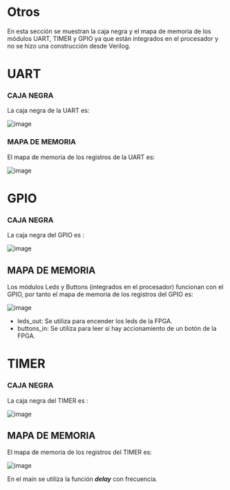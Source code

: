 # Otros

En esta sección se muestran la caja negra y el mapa de memoria de los módulos UART, TIMER y GPIO ya que están integrados en el procesador y no se hizo una construcción desde Verilog.

# UART 

 ### CAJA NEGRA
 La caja negra de la UART es:
 
 ![image](https://user-images.githubusercontent.com/80898083/130701952-da9730d7-f479-46bb-b707-29ea1ed0e0a7.png)

 ### MAPA DE MEMORIA 
El mapa de memoria de los registros de la UART es:

 ![image](https://user-images.githubusercontent.com/80898083/130701840-7bb0fc25-1511-4980-b5dd-6d7d637ea5e3.png)
 
# GPIO

### CAJA NEGRA
La caja negra del GPIO es :

![image](https://user-images.githubusercontent.com/80898083/130702182-c2bc6747-b152-468b-9432-64b933936b26.png)

## MAPA DE MEMORIA 

Los módulos Leds y Buttons (integrados en el procesador) funcionan con el GPIO, por tanto el mapa de memoria de los registros del GPIO es: 

![image](https://user-images.githubusercontent.com/80898083/130702257-3366da7c-d603-4111-b257-f2db393c3ec7.png)

- leds_out: Se utiliza para encender los leds de la FPGA.
- buttons_in: Se utiliza para leer si hay accionamiento de un botón de la FPGA.

# TIMER

### CAJA NEGRA
La caja negra del TIMER es :

![image](https://user-images.githubusercontent.com/80898083/130702724-56da995d-e6e8-44ea-ad72-ae590e98268e.png)


## MAPA DE MEMORIA 
El mapa de memoria de los registros del TIMER es: 

![image](https://user-images.githubusercontent.com/80898083/130702759-ca39539c-cd75-4343-a9cd-1940bf063885.png)

En el main se utiliza la función ***delay*** con frecuencia.


 

